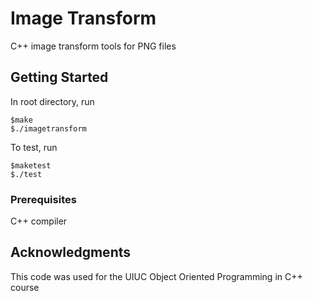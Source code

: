 # Image Transform

C++ image transform tools for PNG files

## Getting Started

In root directory, run

```
$make
$./imagetransform
```

To test, run

```
$maketest
$./test
```

### Prerequisites

C++ compiler

## Acknowledgments

This code was used for the UIUC Object Oriented Programming in C++ course

